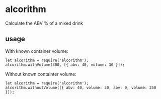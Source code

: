 # alcorithm
Calculate the ABV % of a mixed drink

## usage

With known container volume:

```
let alcorithm = require('alcorithm');
alcorithm.withVolume(300, [{ abv: 40, volume: 30 }]);
```

Without known containter volume:

```
let alcorithm = require('alcorithm');
alcorithm.withoutVolume([{ abv: 40, volume: 30, abv: 0, volume: 250 }]);
```
